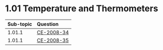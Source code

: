 # 1.01 Temperature and Thermometers

| Sub-topic | Question |
| :--- | :--- |
| 1.01.1 | [CE-2008-34](https://youtu.be/hdqgdwCi-3U) |
| 1.01.1 | [CE-2008-35](https://youtu.be/D6VeeVGBq9w) |



